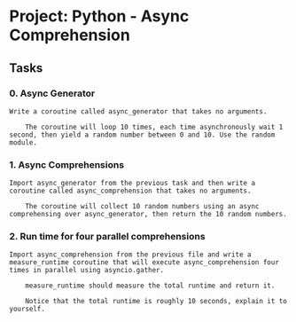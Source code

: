 # Project: Python - Async Comprehension

## Tasks

### 0. Async Generator

    Write a coroutine called async_generator that takes no arguments.

        The coroutine will loop 10 times, each time asynchronously wait 1 second, then yield a random number between 0 and 10. Use the random module.

### 1. Async Comprehensions

    Import async_generator from the previous task and then write a coroutine called async_comprehension that takes no arguments.

        The coroutine will collect 10 random numbers using an async comprehensing over async_generator, then return the 10 random numbers.

### 2. Run time for four parallel comprehensions

    Import async_comprehension from the previous file and write a measure_runtime coroutine that will execute async_comprehension four times in parallel using asyncio.gather.

        measure_runtime should measure the total runtime and return it.

        Notice that the total runtime is roughly 10 seconds, explain it to yourself.
